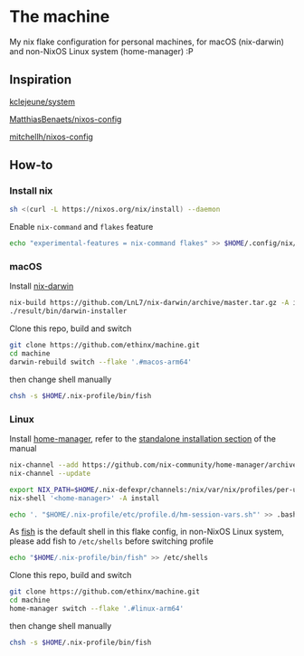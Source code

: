 # The machine

My nix flake configuration for personal machines, for macOS (nix-darwin) and non-NixOS Linux system (home-manager) :P

## Inspiration
[kclejeune/system](https://github.com/kclejeune/system.git)

[MatthiasBenaets/nixos-config](https://github.com/MatthiasBenaets/nixos-config)

[mitchellh/nixos-config](https://github.com/mitchellh/nixos-config)

## How-to

### Install nix

```bash
sh <(curl -L https://nixos.org/nix/install) --daemon
```

Enable `nix-command` and `flakes` feature

```bash
echo "experimental-features = nix-command flakes" >> $HOME/.config/nix/nix.conf
```

### macOS

Install [nix-darwin](https://github.com/kclejeune/system)

```bash
nix-build https://github.com/LnL7/nix-darwin/archive/master.tar.gz -A installer
./result/bin/darwin-installer
```

Clone this repo, build and switch

```bash
git clone https://github.com/ethinx/machine.git
cd machine
darwin-rebuild switch --flake '.#macos-arm64'
```

then change shell manually

```bash
chsh -s $HOME/.nix-profile/bin/fish
```

### Linux

Install [home-manager](https://github.com/nix-community/home-manager), refer to the [standalone installation section](https://nix-community.github.io/home-manager/index.html#sec-install-standalone) of the manual

```bash
nix-channel --add https://github.com/nix-community/home-manager/archive/master.tar.gz home-manager
nix-channel --update

export NIX_PATH=$HOME/.nix-defexpr/channels:/nix/var/nix/profiles/per-user/root/channels${NIX_PATH:+:$NIX_PATH}
nix-shell '<home-manager>' -A install

echo '. "$HOME/.nix-profile/etc/profile.d/hm-session-vars.sh"' >> .bashrc
```

As [fish](https://fishshell.com/) is the default shell in this flake config, in non-NixOS Linux system, please add fish to `/etc/shells` before switching profile

```bash
echo "$HOME/.nix-profile/bin/fish" >> /etc/shells
```

Clone this repo, build and switch

```bash
git clone https://github.com/ethinx/machine.git
cd machine
home-manager switch --flake '.#linux-arm64'
```

then change shell manually

```bash
chsh -s $HOME/.nix-profile/bin/fish
```
